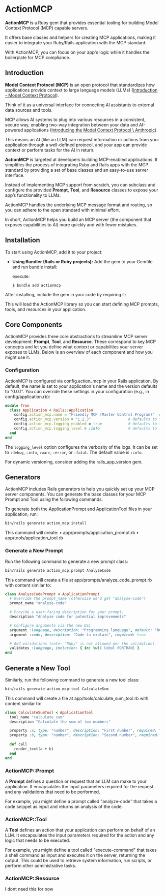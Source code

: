 # ActionMCP

**ActionMCP** is a Ruby gem that provides essential tooling for building Model Context Protocol (MCP) capable servers. 

It offers base classes and helpers for creating MCP applications, making it easier to integrate your Ruby/Rails application with the MCP standard. 

With ActionMCP, you can focus on your app's logic while it handles the boilerplate for MCP compliance.

## Introduction

**Model Context Protocol (MCP)** is an open protocol that standardizes how applications provide context to large language models (LLMs) ([Introduction - Model Context Protocol](https://modelcontextprotocol.io/introduction#:~:text=MCP%20is%20an%20open%20protocol,different%20data%20sources%20and%20tools)). 

Think of it as a universal interface for connecting AI assistants to external data sources and tools. 

MCP allows AI systems to plug into various resources in a consistent, secure way, enabling two-way integration between your data and AI-powered applications ([Introducing the Model Context Protocol \ Anthropic](https://www.anthropic.com/news/model-context-protocol#:~:text=The%20Model%20Context%20Protocol%20is,that%20connect%20to%20these%20servers)). 

This means an AI (like an LLM) can request information or actions from your application through a well-defined protocol, and your app can provide context or perform tasks for the AI in return.

**ActionMCP** is targeted at developers building MCP-enabled applications. 
It simplifies the process of integrating Ruby and Rails apps with the MCP standard by providing a set of base classes and an easy-to-use server interface. 

Instead of implementing MCP support from scratch, you can subclass and configure the provided **Prompt**, **Tool**, and **Resource** classes to expose your app’s functionality to LLMs. 

ActionMCP handles the underlying MCP message format and routing, so you can adhere to the open standard with minimal effort. 

In short, ActionMCP helps you build an MCP server (the component that exposes capabilities to AI) more quickly and with fewer mistakes.

## Installation

To start using ActionMCP, add it to your project:

- **Using Bundler (Rails or Ruby projects):** Add the gem to your Gemfile and run bundle install:
  
  execute:
  ```
  $ bundle add actionmcp
  ```

After installing, include the gem in your code by requiring it:

This will load the ActionMCP library so you can start defining MCP prompts, tools, and resources in your application.

## Core Components

ActionMCP provides three core abstractions to streamline MCP server development: **Prompt**, **Tool**, and **Resource**. 
These correspond to key MCP concepts and let you define what context or capabilities your server exposes to LLMs. 
Below is an overview of each component and how you might use it:

### Configuration
ActionMCP is configured via config.action_mcp in your Rails application. 
By default, the name is set to your application's name and the version defaults to "0.0.1". 
You can override these settings in your configuration (e.g., in config/application.rb):
```ruby
module Tron
  class Application < Rails::Application
    config.action_mcp.name = "Friendly MCP (Master Control Program)"  # defaults to Rails.application.name
    config.action_mcp.version = "1.2.3"                 # defaults to "0.0.1"
    config.action_mcp.logging_enabled = true            # defaults to true
    config.action_mcp.logging_level = :info             # defaults to :info, can be :debug, :info, :warn, :error, :fatal
  end
end
```
The `logging_level` option configures the verbosity of the logs. It can be set to `:debug`, `:info`, `:warn`, `:error`, or `:fatal`. The default value is `:info`.

For dynamic versioning, consider adding the rails_app_version gem.

## Generators

ActionMCP includes Rails generators to help you quickly set up your MCP server components. You can generate the base classes for your MCP Prompt and Tool using the following commands.

To generate both the ApplicationPrompt and ApplicationTool files in your application, run:

```bash
bin/rails generate action_mcp:install 
```

This command will create:
•	app/prompts/application_prompt.rb
•	app/tools/application_tool.rb

### Generate a New Prompt

Run the following command to generate a new prompt class:

```bash
bin/rails generate action_mcp:prompt AnalyzeCode
```
This command will create a file at app/prompts/analyze_code_prompt.rb with content similar to:

```ruby
class AnalyzeCodePrompt < ApplicationPrompt
  # Override the prompt_name (otherwise we'd get "analyze-code")
  prompt_name "analyze-code"

  # Provide a user-facing description for your prompt.
  description "Analyze code for potential improvements"

  # Configure arguments via the new DSL
  argument :language, description: "Programming language", default: "Ruby"
  argument :code, description: "Code to explain", required: true

  # Add validations (note: "Ruby" is not allowed per the validation)
  validates :language, inclusion: { in: %w[C Cobol FORTRAN] }
end
```

## Generate a New Tool
Similarly, run the following command to generate a new tool class:

```bash
bin/rails generate action_mcp:tool CalculateSum
```

This command will create a file at app/tools/calculate_sum_tool.rb with content similar to:

```ruby
class CalculateSumTool < ApplicationTool
  tool_name "calculate_sum"
  description "Calculate the sum of two numbers"

  property :a, type: "number", description: "First number", required: true
  property :b, type: "number", description: "Second number", required: true
  
  def call
    render_text(a + b)
  end
end
```

### ActionMCP::Prompt

A **Prompt** defines a question or request that an LLM can make to your application. It encapsulates the input parameters required for the request and any validations that need to be performed.

For example, you might define a prompt called "analyze-code" that takes a code snippet as input and returns an analysis of the code.

### ActionMCP::Tool

A **Tool** defines an action that your application can perform on behalf of an LLM. It encapsulates the input parameters required for the action and any logic that needs to be executed.

For example, you might define a tool called "execute-command" that takes a shell command as input and executes it on the server, returning the output. 
This could be used to retrieve system information, run scripts, or perform other administrative tasks.

### ActionMCP::Resource

I dont need this for now
